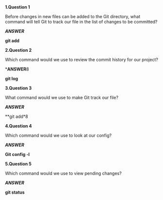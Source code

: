 **1.Question 1**

Before changes in new files can be added to the Git directory, what command will tell Git to track our file in the list of changes to be committed?

***ANSWER***

**git add**



**2.Question 2**

Which command would we use to review the commit history for our project?

***ANSWER**8

**git log**


**3.Question 3**

What command would we use to make Git track our file?

***ANSWER***

**git add*8



**4.Question 4**

Which command would we use to look at our config?

***ANSWER***

**Git config -l**


**5.Question 5**

Which command would we use to view pending changes?

***ANSWER***

**git status**

